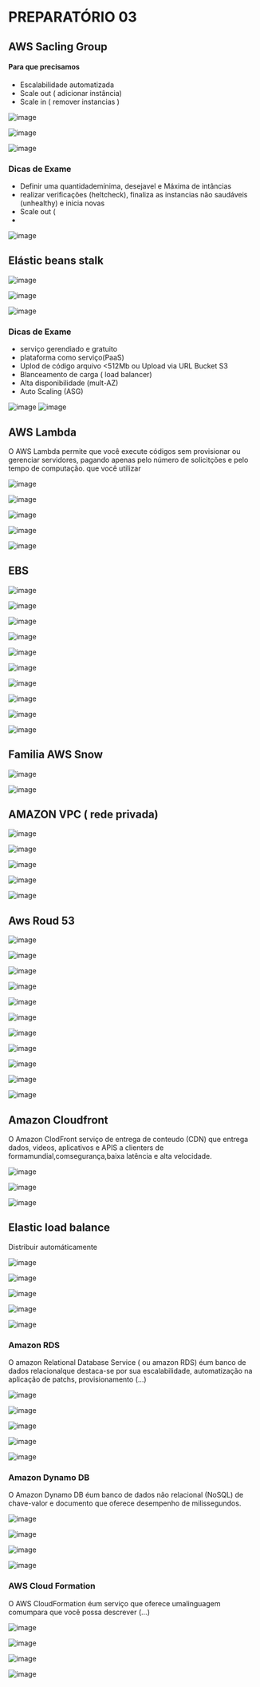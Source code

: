 # PREPARATÓRIO 03
## AWS Sacling Group
#### Para que precisamos
- Escalabilidade automatizada
- Scale out ( adicionar instância)
- Scale in ( remover instancias )

![image](https://github.com/luane-loureiro/EscolaDaNuvem-AWS/assets/100947092/0c38fe7f-ed65-4196-95e6-f1c36d09ee10)

![image](https://github.com/luane-loureiro/EscolaDaNuvem-AWS/assets/100947092/e15fa475-86e2-4bc7-b6ab-41597192b238)

![image](https://github.com/luane-loureiro/EscolaDaNuvem-AWS/assets/100947092/f080b395-fc98-4702-acfd-f7666b3e1860)

### Dicas de Exame
- Definir uma quantidademínima, desejavel e Máxima de intâncias
- realizar verificações (heltcheck), finaliza as instancias não saudáveis (unhealthy) e inicia novas
- Scale out ( 
- 
![image](https://github.com/luane-loureiro/EscolaDaNuvem-AWS/assets/100947092/4028e07f-9ae7-4906-bcae-e42c6e0d2a09)


## Elástic beans stalk
![image](https://github.com/luane-loureiro/EscolaDaNuvem-AWS/assets/100947092/36de2305-5b49-4b5b-9c7d-9cda6ab7f426)

![image](https://github.com/luane-loureiro/EscolaDaNuvem-AWS/assets/100947092/a639a388-bf07-4825-b919-acf7a28d1d59)


![image](https://github.com/luane-loureiro/EscolaDaNuvem-AWS/assets/100947092/b0175e55-c44f-41c9-a04f-fdf2c7d239c6)


### Dicas de Exame
- serviço gerendiado e gratuito
- plataforma como serviço(PaaS)
- Uplod de código arquivo <512Mb ou Upload via URL Bucket S3
- Blanceamento de carga ( load balancer)
- Alta disponibilidade (mult-AZ)
- Auto Scaling (ASG)
  
![image](https://github.com/luane-loureiro/EscolaDaNuvem-AWS/assets/100947092/9452e2a4-5a0a-419e-84af-ddf69460a65d)
![image](https://github.com/luane-loureiro/EscolaDaNuvem-AWS/assets/100947092/6ff64a52-7982-4a6d-ab6e-36da10f16321)


## AWS Lambda
O AWS Lambda permite que você execute códigos sem provisionar ou gerenciar servidores, pagando apenas pelo número de solicitções e pelo tempo de computação. que você utilizar

![image](https://github.com/luane-loureiro/EscolaDaNuvem-AWS/assets/100947092/fd009f16-95f0-4909-b33f-796fc4f4a271)


![image](https://github.com/luane-loureiro/EscolaDaNuvem-AWS/assets/100947092/553ddbcb-7e7a-4862-a52c-ad1237f7cf94)


![image](https://github.com/luane-loureiro/EscolaDaNuvem-AWS/assets/100947092/3a59f9cb-0d8b-4811-98de-ec7a6aaf349a)


![image](https://github.com/luane-loureiro/EscolaDaNuvem-AWS/assets/100947092/f98e967b-f6d0-46af-8cbc-565b96c19e48)


![image](https://github.com/luane-loureiro/EscolaDaNuvem-AWS/assets/100947092/11bf1d46-5183-4a91-bb6d-6c178cf7e90f)


## EBS

![image](https://github.com/luane-loureiro/EscolaDaNuvem-AWS/assets/100947092/4f40bafe-3253-4667-9479-2473815c3687)


![image](https://github.com/luane-loureiro/EscolaDaNuvem-AWS/assets/100947092/fd44041f-9247-4867-80e6-cc390a3928a6)


![image](https://github.com/luane-loureiro/EscolaDaNuvem-AWS/assets/100947092/e5aa8b1f-c7ce-4b48-bab3-650cef2e5737)


![image](https://github.com/luane-loureiro/EscolaDaNuvem-AWS/assets/100947092/494cadef-2df8-415a-a287-62b064d67b51)


![image](https://github.com/luane-loureiro/EscolaDaNuvem-AWS/assets/100947092/1baf086a-a199-4d60-bbdc-e59dc0ca4f43)


![image](https://github.com/luane-loureiro/EscolaDaNuvem-AWS/assets/100947092/a7c85794-1de1-47ab-9327-6ec6a7d7ec57)


![image](https://github.com/luane-loureiro/EscolaDaNuvem-AWS/assets/100947092/861dcd3c-9131-490c-a0df-535643d0a112)


![image](https://github.com/luane-loureiro/EscolaDaNuvem-AWS/assets/100947092/060a8e2c-5941-446d-bbe1-60f5345be21f)


![image](https://github.com/luane-loureiro/EscolaDaNuvem-AWS/assets/100947092/54183214-dc14-4585-8251-cbb6a7e34cc1)


![image](https://github.com/luane-loureiro/EscolaDaNuvem-AWS/assets/100947092/46ae77ea-07fc-4fa2-96e1-bf80a244df2e)


## Familia AWS Snow

![image](https://github.com/luane-loureiro/EscolaDaNuvem-AWS/assets/100947092/e2862db4-975c-4fe2-bd89-11156b5067c1)

![image](https://github.com/luane-loureiro/EscolaDaNuvem-AWS/assets/100947092/6e311548-caaf-4485-b913-fb932404969b)


## AMAZON VPC ( rede privada) 
![image](https://github.com/luane-loureiro/EscolaDaNuvem-AWS/assets/100947092/93c5e94b-f2da-4894-9f32-584acb8b28b1)

![image](https://github.com/luane-loureiro/EscolaDaNuvem-AWS/assets/100947092/a5450a9b-1a31-417e-8321-01355885a909)

![image](https://github.com/luane-loureiro/EscolaDaNuvem-AWS/assets/100947092/fae28372-6269-4d5d-9b88-57a379cef5b7)

![image](https://github.com/luane-loureiro/EscolaDaNuvem-AWS/assets/100947092/b0e42a21-7147-4607-904d-18dea9ac54b0)

![image](https://github.com/luane-loureiro/EscolaDaNuvem-AWS/assets/100947092/b8f91b03-dd10-4b39-aa86-0f5b4bb6d53e)


## Aws Roud 53
![image](https://github.com/luane-loureiro/EscolaDaNuvem-AWS/assets/100947092/dbc8e094-2c34-42ce-91b4-89339db16cb2)

![image](https://github.com/luane-loureiro/EscolaDaNuvem-AWS/assets/100947092/78825a92-4f81-454e-8219-e17f8a177b18)

![image](https://github.com/luane-loureiro/EscolaDaNuvem-AWS/assets/100947092/e974101c-8079-413f-ad13-ea2761f172ec)

![image](https://github.com/luane-loureiro/EscolaDaNuvem-AWS/assets/100947092/0e746aef-f3a3-4858-96ef-ec43367a3442)

![image](https://github.com/luane-loureiro/EscolaDaNuvem-AWS/assets/100947092/2f1ec506-6146-41cf-b64c-f84250fa4720)

![image](https://github.com/luane-loureiro/EscolaDaNuvem-AWS/assets/100947092/c64163bb-4969-47f9-8427-97117ab5f025)

![image](https://github.com/luane-loureiro/EscolaDaNuvem-AWS/assets/100947092/798b9181-802a-476b-85fc-48d9b6b3c612)

![image](https://github.com/luane-loureiro/EscolaDaNuvem-AWS/assets/100947092/5a442983-5091-41d5-a3bb-89bf94286954)

![image](https://github.com/luane-loureiro/EscolaDaNuvem-AWS/assets/100947092/54150d82-f9c2-4607-af0a-44354c7b9743)

![image](https://github.com/luane-loureiro/EscolaDaNuvem-AWS/assets/100947092/bc96defa-56e5-4d1a-9db0-8f7d594d1e49)

![image](https://github.com/luane-loureiro/EscolaDaNuvem-AWS/assets/100947092/197eda76-946a-43bf-bce0-31358bc172ad)



## Amazon Cloudfront
O Amazon ClodFront serviço de entrega de conteudo (CDN) que entrega dados, videos, aplicativos e APIS a clienters de formamundial,comsegurança,baixa latência e alta velocidade.

![image](https://github.com/luane-loureiro/EscolaDaNuvem-AWS/assets/100947092/1fd9aaa0-5d95-4c30-803f-fd666518ddaf)

![image](https://github.com/luane-loureiro/EscolaDaNuvem-AWS/assets/100947092/956078ff-b32a-42ff-9701-0e258f2b607e)

![image](https://github.com/luane-loureiro/EscolaDaNuvem-AWS/assets/100947092/14f783be-2a73-4056-b394-25a4dc64a590)


## Elastic load balance
Distribuir automáticamente

![image](https://github.com/luane-loureiro/EscolaDaNuvem-AWS/assets/100947092/94506dcd-76a5-4b73-a55a-87243b363141)

![image](https://github.com/luane-loureiro/EscolaDaNuvem-AWS/assets/100947092/a3651279-4f7e-4e8f-ad50-a2ed376094aa)

![image](https://github.com/luane-loureiro/EscolaDaNuvem-AWS/assets/100947092/78f6cfbd-9c0e-4404-b021-db070907a9ac)

![image](https://github.com/luane-loureiro/EscolaDaNuvem-AWS/assets/100947092/5287a23a-96e5-452d-94c8-fa88c2f1ba95)

![image](https://github.com/luane-loureiro/EscolaDaNuvem-AWS/assets/100947092/33aad392-240c-4b5e-b2e2-78b813dba834)


### Amazon RDS
O amazon Relational Database Service ( ou amazon RDS) éum banco de dados relacionalque destaca-se por sua escalabilidade, automatização na aplicação de patchs, provisionamento (...)

![image](https://github.com/luane-loureiro/EscolaDaNuvem-AWS/assets/100947092/62e41363-3a6e-4771-a09d-ff1cda805907)

![image](https://github.com/luane-loureiro/EscolaDaNuvem-AWS/assets/100947092/82949b9e-2be7-48fb-bf9b-179f5babbc36)

![image](https://github.com/luane-loureiro/EscolaDaNuvem-AWS/assets/100947092/b5db681a-8088-443a-ac2b-2d012da89e3c)

![image](https://github.com/luane-loureiro/EscolaDaNuvem-AWS/assets/100947092/a8ebc08d-8c03-4ce4-bfa1-cbc4b6024605)

![image](https://github.com/luane-loureiro/EscolaDaNuvem-AWS/assets/100947092/fee8c523-daf3-42e7-962d-77b1e79bef90)


### Amazon Dynamo DB
O Amazon Dynamo DB éum banco de dados não relacional (NoSQL) de chave-valor e documento que oferece desempenho de milissegundos.

![image](https://github.com/luane-loureiro/EscolaDaNuvem-AWS/assets/100947092/614a20ef-6655-4a23-bebf-04c27a3bad3e)

![image](https://github.com/luane-loureiro/EscolaDaNuvem-AWS/assets/100947092/6da5d459-221e-4eee-bb8d-c8c35c32fdb5)

![image](https://github.com/luane-loureiro/EscolaDaNuvem-AWS/assets/100947092/7aab3671-ba38-43e2-852c-bbced0c15436)

![image](https://github.com/luane-loureiro/EscolaDaNuvem-AWS/assets/100947092/0b810e74-c8f4-41ec-a9d8-5beb6f973c2d)


### AWS Cloud Formation
O AWS CloudFormation éum serviço que oferece umalinguagem comumpara que você possa descrever (...)

![image](https://github.com/luane-loureiro/EscolaDaNuvem-AWS/assets/100947092/cb3df2dd-980f-4484-abae-64c36db4f8f0)

![image](https://github.com/luane-loureiro/EscolaDaNuvem-AWS/assets/100947092/f052237e-d7c3-4a71-9b4d-be4ff10b856c)

![image](https://github.com/luane-loureiro/EscolaDaNuvem-AWS/assets/100947092/23f5dc95-b78b-4b7c-82f5-7791e7d1a580)

![image](https://github.com/luane-loureiro/EscolaDaNuvem-AWS/assets/100947092/36926d10-a80b-4b32-b5b9-3c6ab3fe7112)











